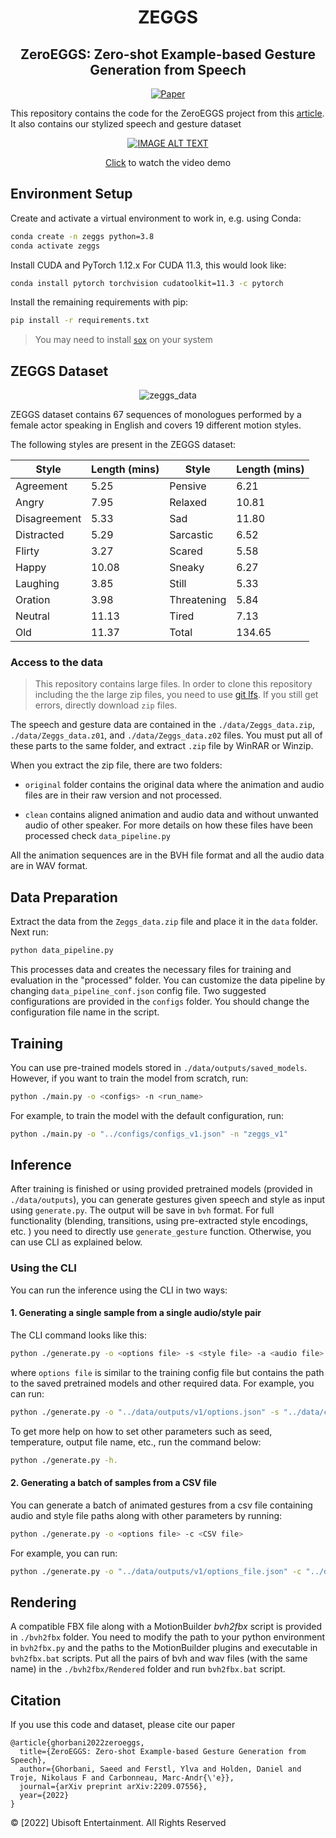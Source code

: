 <div align="center">   

# ZEGGS

## ZeroEGGS: Zero-shot Example-based Gesture Generation from Speech

[![Paper](http://img.shields.io/badge/paper-arxiv.2209.07556-B31B1B.svg)](https://arxiv.org/abs/2209.07556)


</div>

This repository contains the code for the ZeroEGGS project from
this [article](https://arxiv.org/abs/2209.07556).
It also contains our stylized speech and gesture dataset

<div align="center">  

[![IMAGE ALT TEXT](http://img.youtube.com/vi/YFg7QKWkjwQ/0.jpg)](http://www.youtube.com/watch?v=YFg7QKWkjwQ "Click to watch the video demo")

[Click](http://www.youtube.com/watch?v=YFg7QKWkjwQ) to watch the video demo

</div>

## Environment Setup

Create and activate a virtual environment to work in, e.g. using Conda:

```sh
conda create -n zeggs python=3.8
conda activate zeggs
```

Install CUDA and PyTorch 1.12.x For CUDA 11.3, this would look like:

```sh
conda install pytorch torchvision cudatoolkit=11.3 -c pytorch
```

Install the remaining requirements with pip:

```sh
pip install -r requirements.txt
```

> You may need to install [`sox`](http://sox.sourceforge.net/) on your system

## ZEGGS Dataset

<div align="center"> 

![zeggs_data](media/zeggs_data.gif)

</div>
ZEGGS dataset contains 67 sequences of monologues performed by a female actor speaking in English and covers 19 different motion styles. 

The following styles are present in the ZEGGS dataset:

<div align="center">  

| **Style** | **Length (mins)** | **Style** | **Length (mins)** |
|--------------|-----------------------|-------|---------------|
| Agreement    | 5.25                  | Pensive | 6.21          |
| Angry        | 7.95                  | Relaxed | 10.81         |
| Disagreement | 5.33                  | Sad   | 11.80         |
| Distracted   | 5.29                  | Sarcastic | 6.52          |
| Flirty       | 3.27                  | Scared | 5.58          |
| Happy        | 10.08                 | Sneaky | 6.27          |
| Laughing     | 3.85                  | Still | 5.33          |
| Oration      | 3.98                  | Threatening | 5.84          |
| Neutral      | 11.13                 | Tired | 7.13          |
| Old          | 11.37                 | Total | 134.65        |

</div>  
    
### Access to the data
> This repository contains large files. In order to clone this repository including
> the the large zip files, you need to use [git lfs](https://github.com/git-lfs/git-lfs/wiki/Installation).
> If you still get errors, directly download `zip` files.

The speech and gesture data are contained in the `./data/Zeggs_data.zip`, `./data/Zeggs_data.z01`, and `./data/Zeggs_data.z02` files. You must put all of these parts to the same folder, and extract `.zip` file by WinRAR or Winzip.

When you extract the zip file, there are two folders:

- `original` folder contains the original data where the animation and audio files are in their raw version and not
  processed.

- `clean` contains aligned animation and audio data and without unwanted audio of other speaker. For more details on how
  these files have been processed check `data_pipeline.py`

All the animation sequences are in the BVH file format and all the audio data are in WAV format. 

## Data Preparation

Extract the data from the `Zeggs_data.zip` file and place it in the `data` folder. Next run:

```sh
python data_pipeline.py
```

This processes data and creates the necessary files for training and evaluation in the "processed" folder. You can
customize the data pipeline by changing `data_pipeline_conf.json` config file. Two suggested configurations are provided
in the `configs` folder. You should change the configuration file name in the script.

## Training

You can use pre-trained models stored in `./data/outputs/saved_models`.
However, if you want to train the model from scratch, run:

```sh
python ./main.py -o <configs> -n <run_name>
```

For example, to train the model with the default configuration, run:

```sh
python ./main.py -o "../configs/configs_v1.json" -n "zeggs_v1"
```

## Inference

After training is finished or using provided pretrained models (provided in `./data/outputs`), you can generate gestures
given speech and style as
input
using `generate.py`. The output will be save in `bvh` format. For full functionality (blending, transitions, using
pre-extracted style encodings, etc. ) you need
to directly use `generate_gesture` function. Otherwise, you can use CLI as explained below.

### Using the CLI

You can run the inference using the CLI in two ways:

#### 1. Generating a single sample from a single audio/style pair

The CLI command looks like this:

```sh
python ./generate.py -o <options file> -s <style file> -a <audio file>
```

where `options file` is similar to the training config file but contains the path to the saved pretrained models and
other required data. For example, you can run:

```sh
python ./generate.py -o "../data/outputs/v1/options.json" -s "../data/clean/067_Speech_2_x_1_0.bvh" -a "../data/clean/067_Speech_2_x_1_0.wav"
```

To get more help on how to set other parameters such as seed, temperature, output file name, etc., run the command
below:

```sh
python ./generate.py -h.
```

#### 2. Generating a batch of samples from a CSV file

You can generate a batch of animated gestures from a csv file containing audio and style file paths along with other
parameters by running:

```sh
python ./generate.py -o <options file> -c <CSV file>
```

For example, you can run:

```sh
python ./generate.py -o "../data/outputs/v1/options_file.json" -c "../data/test/evaluation.csv"
```

## Rendering

A compatible FBX file along with a MotionBuilder *bvh2fbx* script is provided in `./bvh2fbx` folder. You need to modify the path 
to your python environment in `bvh2fbx.py` and the paths to the MotionBuilder plugins and executable in `bvh2fbx.bat` scripts. 
Put all the pairs of bvh and wav files (with the same name) in the `./bvh2fbx/Rendered` folder and run `bvh2fbx.bat` script.

## Citation

If you use this code and dataset, please cite our paper

```
@article{ghorbani2022zeroeggs,
  title={ZeroEGGS: Zero-shot Example-based Gesture Generation from Speech},
  author={Ghorbani, Saeed and Ferstl, Ylva and Holden, Daniel and Troje, Nikolaus F and Carbonneau, Marc-Andr{\'e}},
  journal={arXiv preprint arXiv:2209.07556},
  year={2022}
}
```   

© [2022] Ubisoft Entertainment. All Rights Reserved
